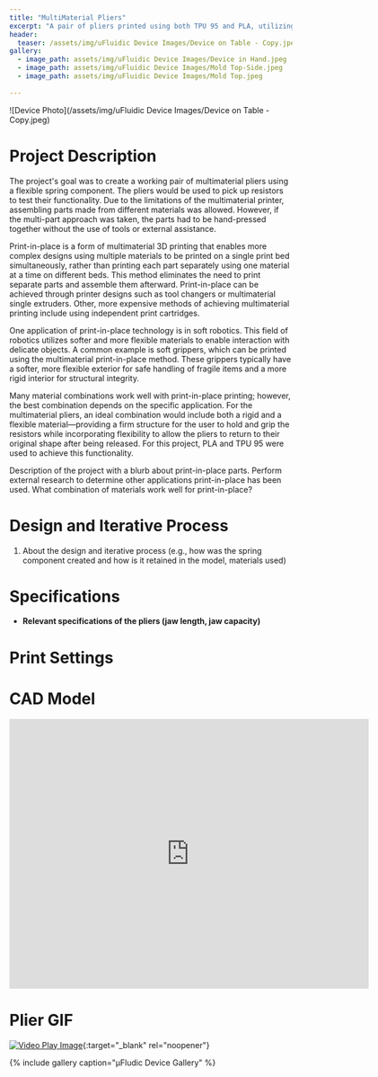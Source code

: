 ```yaml
---
title: "MultiMaterial Pliers"
excerpt: "A pair of pliers printed using both TPU 95 and PLA, utilizing the flexibility of TPU 95 and the rigid structure of PLA to complete a task."
header:
  teaser: /assets/img/uFluidic Device Images/Device on Table - Copy.jpeg
gallery:
  - image_path: assets/img/uFluidic Device Images/Device in Hand.jpeg
  - image_path: assets/img/uFluidic Device Images/Mold Top-Side.jpeg
  - image_path: assets/img/uFluidic Device Images/Mold Top.jpeg
   
---
```


![Device Photo](/assets/img/uFluidic Device Images/Device on Table - Copy.jpeg)

# Project Description

The project's goal was to create a working pair of multimaterial pliers using a flexible spring component. The pliers would be used to pick up resistors to test their functionality. Due to the limitations of the multimaterial printer, assembling parts made from different materials was allowed. However, if the multi-part approach was taken, the parts had to be hand-pressed together without the use of tools or external assistance.

Print-in-place is a form of multimaterial 3D printing that enables more complex designs using multiple materials to be printed on a single print bed simultaneously, rather than printing each part separately using one material at a time on different beds. This method eliminates the need to print separate parts and assemble them afterward. Print-in-place can be achieved through printer designs such as tool changers or multimaterial single extruders. Other, more expensive methods of achieving multimaterial printing include using independent print cartridges.

One application of print-in-place technology is in soft robotics. This field of robotics utilizes softer and more flexible materials to enable interaction with delicate objects. A common example is soft grippers, which can be printed using the multimaterial print-in-place method. These grippers typically have a softer, more flexible exterior for safe handling of fragile items and a more rigid interior for structural integrity.

Many material combinations work well with print-in-place printing; however, the best combination depends on the specific application. For the multimaterial pliers, an ideal combination would include both a rigid and a flexible material—providing a firm structure for the user to hold and grip the resistors while incorporating flexibility to allow the pliers to return to their original shape after being released. For this project, PLA and TPU 95 were used to achieve this functionality.

Description of the project with a blurb about print-in-place parts. Perform external
research to determine other applications print-in-place has been used. What
combination of materials work well for print-in-place?

# Design and Iterative Process

1. About the design and iterative process (e.g., how was the spring component
created and how is it retained in the model, materials used)

# Specifications

* **Relevant specifications of the pliers (jaw length, jaw capacity)**

# Print Settings

# CAD Model
<iframe src="https://vanderbilt643.autodesk360.com/shares/public/SH286ddQT78850c0d8a47e3fbe2806571966?mode=embed" width="640" height="480" allowfullscreen="true" webkitallowfullscreen="true" mozallowfullscreen="true"  frameborder="0"></iframe>

<br>

# Plier GIF
[![Video Play Image](https://img.youtube.com/vi/dTI9CPz5Ph0/0.jpg)](https://www.youtube.com/watch?v=dTI9CPz5Ph0){:target="_blank" rel="noopener"}

{% include gallery caption="μFludic Device Gallery" %}
